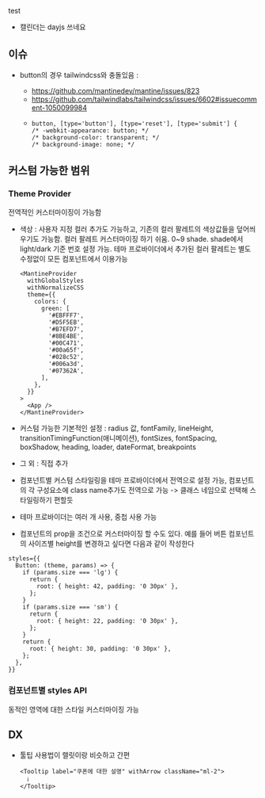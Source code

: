 test

- 캘린더는 dayjs 쓰네요

## 이슈

- button의 경우 tailwindcss와 충돌있음 :

  - https://github.com/mantinedev/mantine/issues/823
  - https://github.com/tailwindlabs/tailwindcss/issues/6602#issuecomment-1050099984
  - ```
    button, [type='button'], [type='reset'], [type='submit'] {
    /* -webkit-appearance: button; */
    /* background-color: transparent; */
    /* background-image: none; */
    ```

## 커스텀 가능한 범위

### Theme Provider

전역적인 커스터마이징이 가능함

- 색상 : 사용자 지정 컬러 추가도 가능하고, 기존의 컬러 팔레트의 색상값들을 덮어씌우기도 가능함. 컬러 팔레트 커스터마이징 하기 쉬움. 0~9 shade. shade에서 light/dark 기준 번호 설정 가능. 테마 프로바이더에서 추가된 컬러 팔레트는 별도 수정없이 모든 컴포넌트에서 이용가능
  ```tsx
  <MantineProvider
    withGlobalStyles
    withNormalizeCSS
    theme={{
      colors: {
        green: [
          '#EBFFF7',
          '#D5F5EB',
          '#B7EFD7',
          '#8BE4BE',
          '#00C471',
          '#00a65f',
          '#028c52',
          '#006a3d',
          '#07362A',
        ],
      },
    }}
  >
    <App />
  </MantineProvider>
  ```
- 커스텀 가능한 기본적인 설정 : radius 값, fontFamily, lineHeight, transitionTimingFunction(애니메이션), fontSizes, fontSpacing, boxShadow, heading, loader, dateFormat, breakpoints
- 그 외 : 직접 추가
- 컴포넌트별 커스텀 스타일링을 테마 프로바이더에서 전역으로 설정 가능, 컴포넌트의 각 구성요소에 class name추가도 전역으로 가능 -> 클래스 네임으로 선택해 스타일링하기 편할듯
- 테마 프로바이더는 여러 개 사용, 중첩 사용 가능

- 컴포넌트의 prop을 조건으로 커스터마이징 할 수도 있다. 예를 들어 버튼 컴포넌트의 사이즈별 height를 변경하고 싶다면 다음과 같이 작성한다

```tsx
styles={{
  Button: (theme, params) => {
    if (params.size === 'lg') {
      return {
        root: { height: 42, padding: '0 30px' },
      };
    }
    if (params.size === 'sm') {
      return {
        root: { height: 22, padding: '0 30px' },
      };
    }
    return {
      root: { height: 30, padding: '0 30px' },
    };
  },
}}
```

### 컴포넌트별 styles API

동적인 영역에 대한 스타일 커스터마이징 가능

## DX

- 툴팁 사용법이 랠릿이랑 비슷하고 간편
  ```tsx
  <Tooltip label="쿠폰에 대한 설명" withArrow className="ml-2">
    ℹ️
  </Tooltip>
  ```
